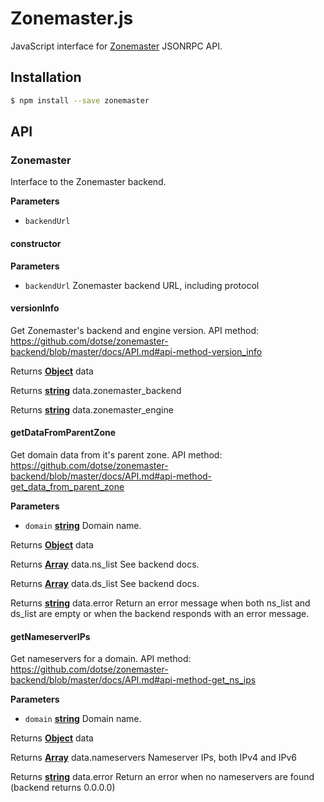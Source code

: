 # Zonemaster.js

JavaScript interface for [Zonemaster](https://github.com/dotse/zonemaster-backend/) JSONRPC API.

## Installation

```sh
$ npm install --save zonemaster
```

## API

<!-- Generated by documentation.js. Update this documentation by updating the source code. -->

### Zonemaster

Interface to the Zonemaster backend.

**Parameters**

-   `backendUrl`  

#### constructor

**Parameters**

-   `backendUrl`  Zonemaster backend URL, including protocol

#### versionInfo

Get Zonemaster's backend and engine version.
API method: <https://github.com/dotse/zonemaster-backend/blob/master/docs/API.md#api-method-version_info>

Returns **[Object](https://developer.mozilla.org/en-US/docs/Web/JavaScript/Reference/Global_Objects/Object)** data

Returns **[string](https://developer.mozilla.org/en-US/docs/Web/JavaScript/Reference/Global_Objects/String)** data.zonemaster_backend

Returns **[string](https://developer.mozilla.org/en-US/docs/Web/JavaScript/Reference/Global_Objects/String)** data.zonemaster_engine

#### getDataFromParentZone

Get domain data from it's parent zone.
API method: <https://github.com/dotse/zonemaster-backend/blob/master/docs/API.md#api-method-get_data_from_parent_zone>

**Parameters**

-   `domain` **[string](https://developer.mozilla.org/en-US/docs/Web/JavaScript/Reference/Global_Objects/String)** Domain name.

Returns **[Object](https://developer.mozilla.org/en-US/docs/Web/JavaScript/Reference/Global_Objects/Object)** data

Returns **[Array](https://developer.mozilla.org/en-US/docs/Web/JavaScript/Reference/Global_Objects/Array)** data.ns_list See backend docs.

Returns **[Array](https://developer.mozilla.org/en-US/docs/Web/JavaScript/Reference/Global_Objects/Array)** data.ds_list See backend docs.

Returns **[string](https://developer.mozilla.org/en-US/docs/Web/JavaScript/Reference/Global_Objects/String)** data.error Return an error message when both ns_list and ds_list are empty or when the backend responds with an error message.

#### getNameserverIPs

Get nameservers for a domain.
API method: <https://github.com/dotse/zonemaster-backend/blob/master/docs/API.md#api-method-get_ns_ips>

**Parameters**

-   `domain` **[string](https://developer.mozilla.org/en-US/docs/Web/JavaScript/Reference/Global_Objects/String)** Domain name.

Returns **[Object](https://developer.mozilla.org/en-US/docs/Web/JavaScript/Reference/Global_Objects/Object)** data

Returns **[Array](https://developer.mozilla.org/en-US/docs/Web/JavaScript/Reference/Global_Objects/Array)** data.nameservers Nameserver IPs, both IPv4 and IPv6

Returns **[string](https://developer.mozilla.org/en-US/docs/Web/JavaScript/Reference/Global_Objects/String)** data.error Return an error when no nameservers are found (backend returns 0.0.0.0)
